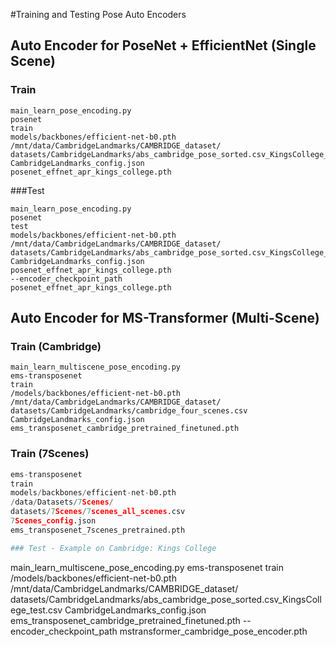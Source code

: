 #Training and Testing Pose Auto Encoders

## Auto Encoder for PoseNet + EfficientNet (Single Scene)
### Train
```
main_learn_pose_encoding.py
posenet
train
models/backbones/efficient-net-b0.pth
/mnt/data/CambridgeLandmarks/CAMBRIDGE_dataset/
datasets/CambridgeLandmarks/abs_cambridge_pose_sorted.csv_KingsCollege_train.csv
CambridgeLandmarks_config.json
posenet_effnet_apr_kings_college.pth
```
###Test
```
main_learn_pose_encoding.py
posenet
test
models/backbones/efficient-net-b0.pth
/mnt/data/CambridgeLandmarks/CAMBRIDGE_dataset/
datasets/CambridgeLandmarks/abs_cambridge_pose_sorted.csv_KingsCollege_test.csv
CambridgeLandmarks_config.json
posenet_effnet_apr_kings_college.pth
--encoder_checkpoint_path
posenet_effnet_apr_kings_college.pth
```

## Auto Encoder for MS-Transformer (Multi-Scene)
### Train (Cambridge)
```
main_learn_multiscene_pose_encoding.py
ems-transposenet
train
/models/backbones/efficient-net-b0.pth
/mnt/data/CambridgeLandmarks/CAMBRIDGE_dataset/
datasets/CambridgeLandmarks/cambridge_four_scenes.csv
CambridgeLandmarks_config.json
ems_transposenet_cambridge_pretrained_finetuned.pth
```
### Train (7Scenes)
```main_learn_multiscene_pose_encoding.py
ems-transposenet
train
models/backbones/efficient-net-b0.pth
/data/Datasets/7Scenes/
datasets/7Scenes/7scenes_all_scenes.csv
7Scenes_config.json 
ems_transposenet_7scenes_pretrained.pth

### Test - Example on Cambridge: Kings College
```
main_learn_multiscene_pose_encoding.py
ems-transposenet
train
/models/backbones/efficient-net-b0.pth
/mnt/data/CambridgeLandmarks/CAMBRIDGE_dataset/
datasets/CambridgeLandmarks/abs_cambridge_pose_sorted.csv_KingsCollege_test.csv
CambridgeLandmarks_config.json
ems_transposenet_cambridge_pretrained_finetuned.pth
--encoder_checkpoint_path 
mstransformer_cambridge_pose_encoder.pth
```

